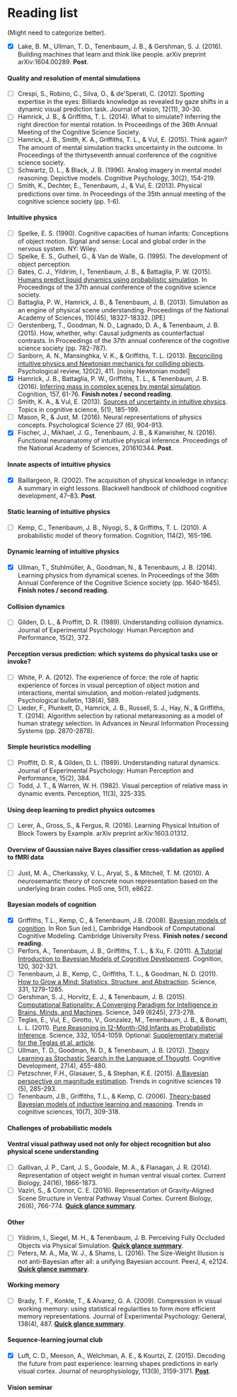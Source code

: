 # Reading list

(Might need to categorize better).

- [x] Lake, B. M., Ullman, T. D., Tenenbaum, J. B., & Gershman, S. J. (2016). Building machines that learn and think like people. arXiv preprint arXiv:1604.00289.
**Post**.

#### Quality and resolution of mental simulations
- [ ] Crespi, S., Robino, C., Silva, O., & de'Sperati, C. (2012). Spotting expertise in the eyes: Billiards knowledge as revealed by gaze shifts in a dynamic visual prediction task. Journal of vision, 12(11), 30-30.
- [ ] Hamrick, J. B., & Griffiths, T. L. (2014). What to simulate? Inferring the right direction for mental rotation. In Proceedings of the 36th Annual Meeting of the Cognitive Science Society.
- [ ] Hamrick, J. B., Smith, K. A., Griffiths, T. L., & Vul, E. (2015). Think again? The amount of mental simulation tracks uncertainty in the outcome. In Proceedings of the thirtyseventh annual conference of the cognitive science society.
- [ ] Schwartz, D. L., & Black, J. B. (1996). Analog imagery in mental model reasoning: Depictive models. Cognitive Psychology, 30(2), 154-219.
- [ ] Smith, K., Dechter, E., Tenenbaum, J., & Vul, E. (2013). Physical predictions over time. In Proceedings of the 35th annual meeting of the cognitive science society (pp. 1-6).

#### Intuitive physics
- [ ] Spelke, E. S. (1990). Cognitive capacities of human infants: Conceptions of object motion. Signal and sense: Local and global order in the nervous system. NY: Wiley.
- [ ] Spelke, E. S., Gutheil, G., & Van de Walle, G. (1995). The development of object perception.
- [ ] Bates, C. J., Yildirim, I., Tenenbaum, J. B., & Battaglia, P. W. (2015). [Humans predict liquid dynamics using probabilistic simulation](http://web.mit.edu/~pbatt/www/publications/BateYildTeneBatt15CogSci37.pdf). In Proceedings of the 37th annual conference of the cognitive science society.
- [ ] Battaglia, P. W., Hamrick, J. B., & Tenenbaum, J. B. (2013). Simulation as an engine of physical scene understanding. Proceedings of the National Academy of Sciences, 110(45), 18327-18332. [IPE]
- [ ] Gerstenberg, T., Goodman, N. D., Lagnado, D. A., & Tenenbaum, J. B. (2015). How, whether, why: Causal judgments as counterfactual contrasts. In Proceedings of the 37th annual conference of the cognitive science society (pp. 782-787).
- [ ] Sanborn, A. N., Mansinghka, V. K., & Griffiths, T. L. (2013). [Reconciling intuitive physics and Newtonian mechanics for colliding objects](https://cocosci.berkeley.edu/tom/papers/collisionPsychReview_inpress.pdf). Psychological review, 120(2), 411. [noisy Newtonian model]
- [x] Hamrick, J. B., Battaglia, P. W., Griffiths, T. L., & Tenenbaum, J. B. (2016). [Inferring mass in complex scenes by mental simulation](http://ac.els-cdn.com/S0010027716302025/1-s2.0-S0010027716302025-main.pdf?_tid=ff2447b6-73dc-11e6-93ca-00000aacb35e&acdnat=1473130549_b6767dc48254aa7fda26d261d689ec63). Cognition, 157, 61-76.
**Finish notes / second reading**.
- [ ] Smith, K. A., & Vul, E. (2013). [Sources of uncertainty in intuitive physics](http://www.evullab.org/pdf/SV-CogSci-2012.pdf). Topics in cognitive science, 5(1), 185-199.
- [ ] Mason, R., & Just, M. (2016). Neural representations of physics concepts. Psychological Science 27 (6), 904-913.
- [x] Fischer, J., Mikhael, J. G., Tenenbaum, J. B., & Kanwisher, N. (2016). Functional neuroanatomy of intuitive physical inference. Proceedings of the National Academy of Sciences, 201610344.
**Post**.

#### Innate aspects of intuitive physics
- [x] Baillargeon, R. (2002). The acquisition of physical knowledge in infancy: A summary in eight lessons. Blackwell handbook of childhood cognitive development, 47–83.
**Post**.

#### Static learning of intuitive physics
- [ ] Kemp, C., Tenenbaum, J. B., Niyogi, S., & Griffiths, T. L. (2010). A probabilistic model of theory formation. Cognition, 114(2), 165-196.

#### Dynamic learning of intuitive physics
- [x] Ullman, T., Stuhlmüller, A., Goodman, N., & Tenenbaum, J. B. (2014). Learning physics from dynamical scenes. In Proceedings of the 36th Annual Conference of the Cognitive Science society (pp. 1640-1645).
**Finish notes / second reading**.

#### Collision dynamics
- [ ] Gilden, D. L., & Proffitt, D. R. (1989). Understanding collision dynamics. Journal of Experimental Psychology: Human Perception and Performance, 15(2), 372.

#### Perception versus prediction: which systems do physical tasks use or invoke?
- [ ] White, P. A. (2012). The experience of force: the role of haptic experience of forces in visual perception of object motion and interactions, mental simulation, and motion-related judgments. Psychological bulletin, 138(4), 589.
- [ ] Lieder, F., Plunkett, D., Hamrick, J. B., Russell, S. J., Hay, N., & Griffiths, T. (2014). Algorithm selection by rational metareasoning as a model of human strategy selection. In Advances in Neural Information Processing Systems (pp. 2870-2878).

#### Simple heuristics modelling
- [ ] Proffitt, D. R., & Gilden, D. L. (1989). Understanding natural dynamics. Journal of Experimental Psychology: Human Perception and Performance, 15(2), 384.
- [ ] Todd, J. T., & Warren, W. H. (1982). Visual perception of relative mass in dynamic events. Perception, 11(3), 325-335.

#### Using deep learning to predict physics outcomes
- [ ] Lerer, A., Gross, S., & Fergus, R. (2016). Learning Physical Intuition of Block Towers by Example. arXiv preprint arXiv:1603.01312.

#### Overview of Gaussian naive Bayes classifier cross-validation as applied to fMRI data
- [ ] Just, M. A., Cherkassky, V. L., Aryal, S., & Mitchell, T. M. (2010). A neurosemantic theory of concrete noun representation based on the underlying brain codes. PloS one, 5(1), e8622.

#### Bayesian models of cognition
- [x] Griffiths, T.L., Kemp, C., & Tenenbaum, J.B. (2008). [Bayesian models of cognition](http://cocosci.berkeley.edu/tom/papers/bayeschapter.pdf). In Ron Sun (ed.), Cambridge Handbook of Computational Cognitive Modeling. Cambridge University Press.
**Finish notes / second reading**.
- [ ] Perfors, A., Tenenbaum, J. B., Griffiths, T. L., & Xu, F. (2011). [A Tutorial Introduction to Bayesian Models of Cognitive Development](http://www.babylab.berkeley.edu/Perfors-Tenenbaum-Griffiths-Xu-2011.pdf). Cognition, 120, 302-321.
- [ ] Tenenbaum, J. B., Kemp, C., Griffiths, T. L., & Goodman, N. D. (2011). [How to Grow a Mind: Statistics, Structure, and Abstraction](http://courses.csail.mit.edu/6.803/pdf/tenenbaum2011.pdf). Science, 331, 1279-1285.
- [ ] Gershman, S. J., Horvitz, E. J., & Tenenbaum, J. B. (2015). [Computational Rationality: A Converging Paradigm for Intelligence in Brains, Minds, and Machines](http://gershmanlab.webfactional.com/pubs/GershmanHorvitzTenenbaum15.pdf). Science, 349 (6245), 273-278.
- [ ] Teglas, E., Vul, E., Girotto, V., Gonzalez, M., Tenenbaum, J. B., & Bonatti, L. L. (2011). [Pure Reasoning in 12-Month-Old Infants as Probabilistic Inference](http://web.mit.edu/~cocosci/Papers/Science-2011-Teglas-1054-9.pdf). Science, 332, 1054-1059. Optional: [Supplementary material for the Teglas et al. article](http://web.mit.edu/~cocosci/Papers/Teglas-SOM.pdf).
- [ ] Ullman, T. D., Goodman, N. D., & Tenenbaum, J. B. (2012). [Theory Learning as Stochastic Search in the Language of Thought](http://web.mit.edu/tomeru/www/papers/tlss-final.pdf). Cognitive Development, 27(4), 455-480.
- [ ] Petzschner, F.H., Glasauer, S., & Stephan, K.E. (2015). [A Bayesian perspective on magnitude estimation](https://www.researchgate.net/profile/Frederike_Petzschner/publication/274406769_A_Bayesian_perspective_on_magnitude_estimation/links/553f46140cf2574dcf626525.pdf). Trends in cognitive sciences 19 (5), 285-293.
- [ ] Tenenbaum, J.B., Griffiths, T.L., & Kemp, C. (2006). [Theory-based Bayesian models of inductive learning and reasoning](http://www.aliquote.org/cours/2006_cogmaster_B4/pdf/Tenenbaum2006.pdf). Trends in cognitive sciences, 10(7), 309-318.

#### Challenges of probabilistic models

#### Ventral visual pathway used not only for object recognition but also physical scene understanding
- [ ] Gallivan, J. P., Cant, J. S., Goodale, M. A., & Flanagan, J. R. (2014). Representation of object weight in human ventral visual cortex. Current Biology, 24(16), 1866-1873.
- [ ] Vaziri, S., & Connor, C. E. (2016). Representation of Gravity-Aligned Scene Structure in Ventral Pathway Visual Cortex. Current Biology, 26(6), 766-774. **[Quick glance summary](https://gitlab.com/stothe2/literature-review/blob/master/_posts/2016-09-30-Connor2016.md)**.

#### Other
- [ ] Yildirim, I., Siegel, M. H., & Tenenbaum, J. B. Perceiving Fully Occluded Objects via Physical Simulation.
**[Quick glance summary](https://gitlab.com/stothe2/literature-review/blob/master/_posts/2016-09-27-Tenenbaum2016.md)**.
- [ ] Peters, M. A., Ma, W. J., & Shams, L. (2016). The Size-Weight Illusion is not anti-Bayesian after all: a unifying Bayesian account. PeerJ, 4, e2124.
**[Quick glance summary](https://gitlab.com/stothe2/literature-review/blob/master/_posts/2016-09-28-Ma2016.md)**.

#### Working memory
- [ ] Brady, T. F., Konkle, T., & Alvarez, G. A. (2009). Compression in visual working memory: using statistical regularities to form more efficient memory representations. Journal of Experimental Psychology: General, 138(4), 487.
**[Quick glance summary](https://gitlab.com/stothe2/literature-review/blob/master/_posts/2016-10-06-Brady2009.md)**.

#### Sequence-learning journal club
- [x] Luft, C. D., Meeson, A., Welchman, A. E., & Kourtzi, Z. (2015). Decoding the future from past experience: learning shapes predictions in early visual cortex. Journal of neurophysiology, 113(9), 3159-3171.
**[Post](https://gitlab.com/stothe2/literature-review/blob/master/_posts/2016-10-04-Luft2015.md)**.

#### Vision seminar
